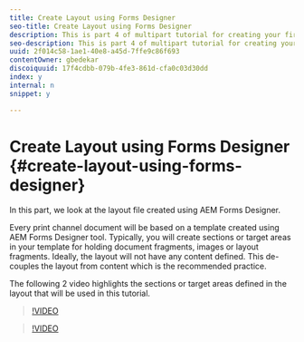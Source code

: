 ```yaml
---
title: Create Layout using Forms Designer
seo-title: Create Layout using Forms Designer
description: This is part 4 of multipart tutorial for creating your first interactive communication document for the print channel.In this part, we look at the layout file created using AEM Forms Designer.
seo-description: This is part 4 of multipart tutorial for creating your first interactive communication document for the print channel.In this part, we look at the layout file created using AEM Forms Designer.
uuid: 2f014c58-1ae1-40e8-a45d-7ffe9c86f693
contentOwner: gbedekar
discoiquuid: 17f4cdbb-079b-4fe3-861d-cfa0c03d30dd
index: y
internal: n
snippet: y

---
```


# Create Layout using Forms Designer {#create-layout-using-forms-designer}

In this part, we look at the layout file created using AEM Forms Designer.

Every print channel document will be based on a template created using AEM Forms Designer tool. Typically, you will create sections or target areas in your template for holding document fragments, images or layout fragments. Ideally, the layout will not have any content defined. This de-couples the layout from content which is the recommended practice.

The following 2 video highlights the sections or target areas defined in the layout that will be used in this tutorial.

>[!VIDEO](https://video.tv.adobe.com/v/22375/?quality=9)

>[!VIDEO](https://video.tv.adobe.com/v/27767?quality=9)



